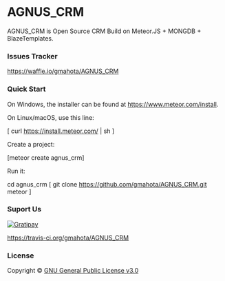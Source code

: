 # AGNUS_CRM

AGNUS_CRM is Open Source CRM Build on Meteor.JS + MONGDB + BlazeTemplates.

### Issues Tracker
https://waffle.io/gmahota/AGNUS_CRM

### Quick Start

On Windows, the installer can be found at https://www.meteor.com/install.

On Linux/macOS, use this line:

[ curl https://install.meteor.com/ | sh ]
    


Create a project:

[meteor create agnus_crm]
    
    

Run it:

cd agnus_crm
[
    git clone https://github.com/gmahota/AGNUS_CRM.git
    meteor
]
    


### Suport Us

[![Gratipay](https://img.shields.io/gratipay/project/AGNUS-CRM.svg)](https://gratipay.com/AGNUS-CRM/)

https://travis-ci.org/gmahota/AGNUS_CRM

### License

Copyright © [GNU General Public License v3.0](./LICENSE.md)
